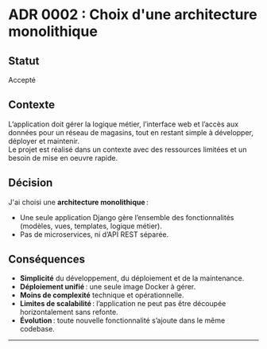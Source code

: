 # ADR 0002 : Choix d'une architecture monolithique

## Statut
Accepté

## Contexte
L’application doit gérer la logique métier, l’interface web et l’accès aux données pour un réseau de magasins, tout en restant simple à développer, déployer et maintenir.  
Le projet est réalisé dans un contexte avec des ressources limitées et un besoin de mise en oeuvre rapide.

## Décision
J'ai choisi une **architecture monolithique** :  
- Une seule application Django gère l’ensemble des fonctionnalités (modèles, vues, templates, logique métier).
- Pas de microservices, ni d’API REST séparée.

## Conséquences
- **Simplicité** du développement, du déploiement et de la maintenance.
- **Déploiement unifié** : une seule image Docker à gérer.
- **Moins de complexité** technique et opérationnelle.
- **Limites de scalabilité** : l’application ne peut pas être découpée horizontalement sans refonte.
- **Évolution** : toute nouvelle fonctionnalité s’ajoute dans le même codebase.

---